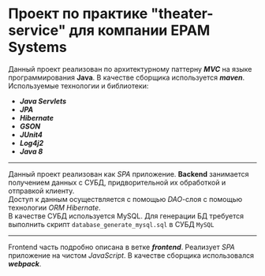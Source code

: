 # Проект по практике "theater-service" для компании EPAM Systems
Данный проект реализован по архитектурному паттерну ***MVC*** на языке программирования **Java**. В качестве сборщика используется ***maven***.
<br>
Используемые технологии и библиотеки:
* ***Java Servlets***
* ***JPA***
* ***Hibernate***
* ***GSON***
* ***JUnit4***
* ***Log4j2***
* ***Java 8***
***
Данный проект реализован как _SPA_ приложение. **Backend** занимается получением данных с СУБД, придворительной их обработкой и отправкой клиенту.
<br>
Доступ к данным осуществляется с помощью _DAO_-слоя с помощью технологии _ORM_ _Hibernate_. 
<br>
В качестве СУБД используется MySQL. Для генерации БД требуется выполнить скрипт ```database_generate_mysql.sql``` в СУБД ```MySQL```
***
Frontend часть подробно описана в ветке ***frontend***. Реализует _SPA_ приложение на чистом _JavaScript_. В качестве сборщика использовался ***webpack***.

